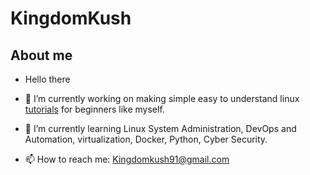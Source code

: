 # KingdomKush

## About me

- Hello there

- 🔭 I’m currently working on making simple easy to understand linux [tutorials](tutorials/tutorials.md) for beginners like myself.

- 🌱 I’m currently learning Linux System Administration, DevOps and Automation, virtualization, Docker, Python, Cyber Security.

- 📫 How to reach me: <Kingdomkush91@gmail.com>

<!--
**Kingdomkush/Kingdomkush** is a ✨ _special_ ✨ repository because its `README.md` (this file) appears on your GitHub profile.

Here are some ideas to get you started:

- 🔭 I’m currently working on ...
- 🌱 I’m currently learning ...
- 👯 I’m looking to collaborate on ...
- 🤔 I’m looking for help with ...
- 💬 Ask me about ...
- 📫 How to reach me: ...
- 😄 Pronouns: ...
- ⚡ Fun fact: ...
-->
